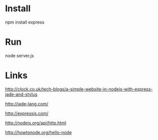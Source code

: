 Install
=======

  npm install express

Run
===

  node server.js

Links
=====

http://clock.co.uk/tech-blogs/a-simple-website-in-nodejs-with-express-jade-and-stylus

http://jade-lang.com/

http://expressjs.com/

http://nodejs.org/api/http.html

http://howtonode.org/hello-node
